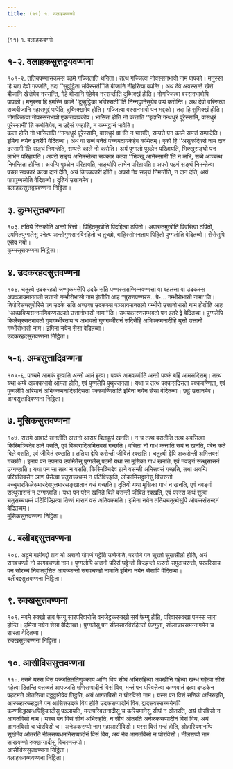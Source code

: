 ```yaml
---
title: (११) १. वलाहकवग्गो

---
```

(११) १. वलाहकवग्गो  


## १-२. वलाहकसुत्तद्वयवण्णना

१०१-२. ततियपण्णासकस्स पठमे गज्‍जिताति थनिता। तत्थ गज्‍जित्वा नोवस्सनभावो नाम पापको। मनुस्सा हि यदा देवो गज्‍जति, तदा ‘‘सुवुट्ठिता भविस्सती’’ति बीजानि नीहरित्वा वपन्ति। अथ देवे अवस्सन्ते खेत्ते बीजानि खेत्तेयेव नस्सन्ति, गेहे बीजानि गेहेयेव नस्सन्तीति दुब्भिक्खं होति। नोगज्‍जित्वा वस्सनभावोपि पापको। मनुस्सा हि इमस्मिं काले ‘‘दुब्बुट्ठिका भविस्सती’’ति निन्‍नट्ठानेसुयेव वप्पं करोन्ति। अथ देवो वस्सित्वा सब्बबीजानि महासमुद्दं पापेति, दुब्भिक्खमेव होति। गज्‍जित्वा वस्सनभावो पन भद्दको। तदा हि सुभिक्खं होति। नोगज्‍जित्वा नोवस्सनभावो एकन्तपापकोव। भासिता होति नो कत्ताति ‘‘इदानि गन्थधुरं पूरेस्सामि, वासधुरं पूरेस्सामी’’ति कथेतियेव, न उद्देसं गण्हाति, न कम्मट्ठानं भावेति।  
कत्ता होति नो भासिताति ‘‘गन्थधुरं पूरेस्सामि, वासधुरं वा’’ति न भासति, सम्पत्ते पन काले समत्तं सम्पादेति। इमिना नयेन इतरेपि वेदितब्बा। अथ वा सब्बं पनेतं पच्‍चयदायकेहेव कथितम्। एको हि ‘‘असुकदिवसे नाम दानं दस्सामी’’ति सङ्घं निमन्तेति, सम्पत्ते काले नो करोति। अयं पुग्गलो पुञ्‍ञेन परिहायति, भिक्खुसङ्घो पन लाभेन परिहायति। अपरो सङ्घं अनिमन्तेत्वा सक्‍कारं कत्वा ‘‘भिक्खू आनेस्सामी’’ति न लभि, सब्बे अञ्‍ञत्थ निमन्तिता होन्ति। अयम्पि पुञ्‍ञेन परिहायति, सङ्घोपि लाभेन परिहायति। अपरो पठमं सङ्घं निमन्तेत्वा पच्छा सक्‍कारं कत्वा दानं देति, अयं किच्‍चकारी होति। अपरो नेव सङ्घं निमन्तेति, न दानं देति, अयं पापपुग्गलोति वेदितब्बो। दुतियं उत्तानमेव।  
वलाहकसुत्तद्वयवण्णना निट्ठिता।  


## ३. कुम्भसुत्तवण्णना

१०३. ततिये रित्तकोति अन्तो रित्तो। पिहितमुखोति पिदहित्वा ठपितो। अपारुतमुखोति विवरित्वा ठपितो, उपमितपुग्गलेसु पनेत्थ अन्तोगुणसारविरहितो च तुच्छो, बाहिरसोभनताय पिहितो पुग्गलोति वेदितब्बो। सेसेसुपि एसेव नयो।  
कुम्भसुत्तवण्णना निट्ठिता।  


## ४. उदकरहदसुत्तवण्णना

१०४. चतुत्थे उदकरहदो जण्णुकमत्तेपि उदके सति पण्णरससम्भिन्‍नवण्णत्ता वा बहलत्ता वा उदकस्स अपञ्‍ञायमानतलो उत्तानो गम्भीरोभासो नाम होतीति आह ‘‘पुराणपण्णरस…पे॰… गम्भीरोभासो नामा’’ति। तिपोरिसचतुपोरिसे पन उदके सति अच्छत्ता उदकस्स पञ्‍ञायमानतलो गम्भीरो उत्तानोभासो नाम होतीति आह ‘‘अच्छविप्पसन्‍नमणिवण्णउदको उत्तानोभासो नामा’’ति। उभयकारणसम्भवतो पन इतरे द्वे वेदितब्बा। पुग्गलेपि किलेसुस्सदभावतो गुणगम्भीरताय च अभावतो गुणगम्भीरानं सदिसेहि अभिक्‍कमनादीहि युत्तो उत्तानो गम्भीरोभासो नाम। इमिना नयेन सेसा वेदितब्बा।  
उदकरहदसुत्तवण्णना निट्ठिता।  


## ५-६. अम्बसुत्तादिवण्णना

१०५-६. पञ्‍चमे आमकं हुत्वाति अन्तो आमं हुत्वा। पक्‍कं आमवण्णीति अन्तो पक्‍कं बहि आमसदिसम्। तत्थ यथा अम्बे अपक्‍कभावो आमता होति, एवं पुग्गलेपि पुथुज्‍जनता। यथा च तत्थ पक्‍कसदिसता पक्‍कवण्णिता, एवं पुग्गलेपि अरियानं अभिक्‍कमनादिसदिसता पक्‍कवण्णिताति इमिना नयेन सेसा वेदितब्बा। छट्ठं उत्तानमेव।  
अम्बसुत्तादिवण्णना निट्ठिता।  


## ७. मूसिकसुत्तवण्णना

१०७. सत्तमे आवाटं खनतीति अत्तनो आसयं बिलकूपं खनति। न च तत्थ वसतीति तत्थ अवसित्वा किस्मिञ्‍चिदेव ठाने वसति, एवं बिळारादिअमित्तवसं गच्छति। वसिता नो गाधं कत्ताति सयं न खनति, परेन कते बिले वसति, एवं जीवितं रक्खति। ततिया द्वेपि करोन्ती जीवितं रक्खति। चतुत्थी द्वेपि अकरोन्ती अमित्तवसं गच्छति। इमाय पन उपमाय उपमितेसु पुग्गलेसु पठमो यथा सा मूसिका गाधं खनति, एवं नवङ्गं सत्थुसासनं उग्गण्हाति। यथा पन सा तत्थ न वसति, किस्मिञ्‍चिदेव ठाने वसन्ती अमित्तवसं गच्छति, तथा अयम्पि परियत्तिवसेन ञाणं पेसेत्वा चतुसच्‍चधम्मं न पटिविज्झति, लोकामिसट्ठानेसु विचरन्तो मच्‍चुमारकिलेसमारदेवपुत्तमारसङ्खातानं वसं गच्छति। दुतियो यथा मूसिका गाधं न खनति, एवं नवङ्गं सत्थुसासनं न उग्गण्हाति। यथा पन परेन खनिते बिले वसन्ती जीवितं रक्खति, एवं परस्स कथं सुत्वा चतुसच्‍चधम्मं पटिविज्झित्वा तिण्णं मारानं वसं अतिक्‍कमति। इमिना नयेन ततियचतुत्थेसुपि ओपम्मसंसन्दनं वेदितब्बम्।  
मूसिकसुत्तवण्णना निट्ठिता।  


## ८. बलीबद्दसुत्तवण्णना

१०८. अट्ठमे बलीबद्दो ताव यो अत्तनो गोगणं घट्टेति उब्बेजेति, परगोणे पन सूरतो सुखसीलो होति, अयं सगवचण्डो नो परगवचण्डो नाम। पुग्गलोपि अत्तनो परिसं घट्टेन्तो विज्झन्तो फरुसे समुदाचरन्तो, परपरिसाय पन सोरच्‍चं निवातवुत्तितं आपज्‍जन्तो सगवचण्डो नामाति इमिना नयेन सेसापि वेदितब्बा।  
बलीबद्दसुत्तवण्णना निट्ठिता।  


## ९. रुक्खसुत्तवण्णना

१०९. नवमे रुक्खो ताव फेग्गु सारपरिवारोति वनजेट्ठकरुक्खो सयं फेग्गु होति, परिवाररुक्खा पनस्स सारा होन्ति। इमिना नयेन सेसा वेदितब्बा। पुग्गलेसु पन सीलसारविरहिततो फेग्गुता, सीलाचारसमन्‍नागमेन च सारता वेदितब्बा।  
रुक्खसुत्तवण्णना निट्ठिता।  


## १०. आसीविससुत्तवण्णना

११०. दसमे यस्स विसं पज्‍जलिततिणुक्‍काय अग्गि विय सीघं अभिरुहित्वा अक्खीनि गहेत्वा खन्धं गहेत्वा सीसं गहेत्वा ठितन्ति वत्तब्बतं आपज्‍जति मणिसप्पादीनं विसं विय, मन्तं पन परिवत्तेत्वा कण्णवातं दत्वा दण्डकेन पहटमत्ते ओतरित्वा दट्ठट्ठानेयेव तिट्ठति, अयं आगतविसो न घोरविसो नाम। यस्स पन विसं सणिकं अभिरुहति, आरुळ्हारुळ्हट्ठाने पन आसित्तउदकं विय होति उदकसप्पादीनं विय, द्वादसवस्सच्‍चयेनपि कण्णविद्धखन्धपिट्ठिकादीसु पञ्‍ञायति, मन्तपरिवत्तनादीसु च करियमानेसु सीघं न ओतरति, अयं घोरविसो न आगतविसो नाम। यस्स पन विसं सीघं अभिरुहति, न सीघं ओतरति अनेळकसप्पादीनं विसं विय, अयं आगतविसो च घोरविसो च। अनेळकसप्पो नाम महाआसीविसो। यस्स विसं मन्दं होति, ओहारियमानम्पि सुखेनेव ओतरति नीलसप्पधमनिसप्पादीनं विसं विय, अयं नेव आगतविसो न घोरविसो। नीलसप्पो नाम साखवण्णो रुक्खग्गादीसु विचरणसप्पो।  
आसीविससुत्तवण्णना निट्ठिता।  
वलाहकवग्गवण्णना निट्ठिता।  
